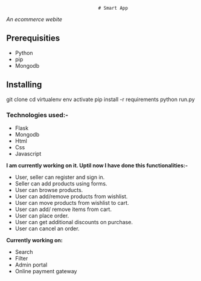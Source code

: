                                       # Smart App

*An ecommerce webite*


## Prerequisities
- Python
- pip
- Mongodb

## Installing 
git clone 
cd 
virtualenv env
activate 
pip install -r requirements
python run.py


### Technologies used:-
 - Flask
 - Mongodb
 - Html
 - Css
 - Javascript

  
 **I am currently working on it. Uptil now I have done this functionalities:-**

- User, seller can register and sign in.
- Seller can add products using forms.
- User can browse products.
- User can add/remove products from wishlist.
- User can move products from wishlist to cart.
- User can add/ remove items from cart.
- User can place order.
- User can get additional discounts on purchase.
- User can cancel an order.

**Currently working on:**
- Search
- Filter
- Admin portal
- Online payment gateway
